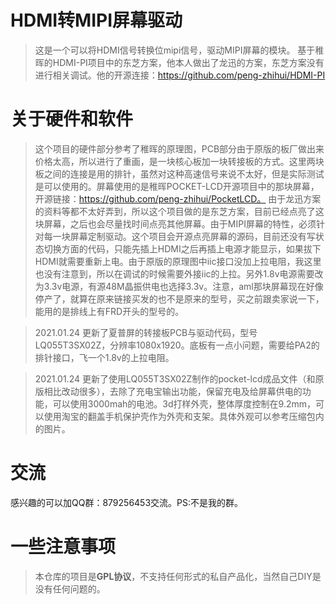 # HDMI转MIPI屏幕驱动

>这是一个可以将HDMI信号转换位mipi信号，驱动MIPI屏幕的模块。
>基于稚晖的HDMI-PI项目中的东芝方案，他本人做出了龙迅的方案，东芝方案没有进行相关调试。他的开源连接：https://github.com/peng-zhihui/HDMI-PI

# 关于硬件和软件

>这个项目的硬件部分参考了稚晖的原理图，PCB部分由于原版的板厂做出来价格太高，所以进行了重画，是一块核心板加一块转接板的方式。这里两块板之间的连接是用的排针，虽然对这种高速信号来说不太好，但是实际测试是可以使用的。屏幕使用的是稚晖POCKET-LCD开源项目中的那块屏幕，开源链接：https://github.com/peng-zhihui/PocketLCD。
>由于龙迅方案的资料等都不太好弄到，所以这个项目做的是东芝方案，目前已经点亮了这块屏幕，之后也会尽量找时间点亮其他屏幕。由于MIPI屏幕的特性，必须针对每一块屏幕定制驱动。这个项目会开源点亮屏幕的源码，目前还没有写状态切换方面的代码，只能先插上HDMI之后再插上电源才能显示，如果拔下HDMI就需要重新上电。由于原版的原理图中iic接口没加上拉电阻，我这里也没有注意到，所以在调试的时候需要外接iic的上拉。另外1.8v电源需要改为3.3v电源，有源48M晶振供电也选择3.3v。注意，aml那块屏幕现在好像停产了，就算在原来链接买发的也不是原来的型号，买之前跟卖家说一下，能用的是排线上有FRD开头的型号的。

>2021.01.24 更新了夏普屏的转接板PCB与驱动代码，型号LQ055T3SX02Z，分辨率1080x1920。底板有一点小问题，需要给PA2的排针接口，飞一个1.8v的上拉电阻。

>2021.01.24 更新了使用LQ055T3SX02Z制作的pocket-lcd成品文件（和原版相比改动很多），去除了充电宝输出功能，保留充电及给屏幕供电的功能，可以使用3000mah的电池。3d打样外壳，整体厚度控制在9.2mm，可以使用淘宝的翻盖手机保护壳作为外壳和支架。具体外观可以参考压缩包内的图片。

# 交流
感兴趣的可以加QQ群：879256453交流。PS:不是我的群。

# 一些注意事项
> 本仓库的项目是**GPL协议**，不支持任何形式的私自产品化，当然自己DIY是没有任何问题的。
